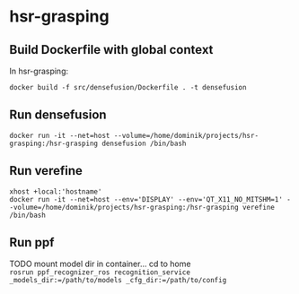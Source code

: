# hsr-grasping

## Build Dockerfile with global context
In hsr-grasping:

`docker build -f src/densefusion/Dockerfile . -t densefusion`

## Run densefusion
`docker run -it --net=host --volume=/home/dominik/projects/hsr-grasping:/hsr-grasping densefusion /bin/bash`

## Run verefine
`xhost +local:'hostname'` \
`docker run -it --net=host --env='DISPLAY' --env='QT_X11_NO_MITSHM=1' --volume=/home/dominik/projects/hsr-grasping:/hsr-grasping verefine /bin/bash`

## Run ppf
TODO mount model dir
in container...
cd to home\
`rosrun ppf_recognizer_ros recognition_service _models_dir:=/path/to/models _cfg_dir:=/path/to/config`